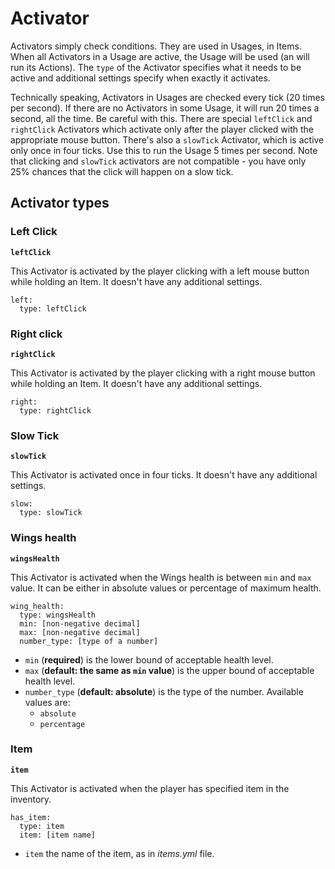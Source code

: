 # Activator

Activators simply check conditions. They are used in Usages, in Items. When all Activators in a Usage are active, the Usage will be used (an will run its Actions). The `type` of the Activator specifies what it needs to be active and additional settings specify when exactly it activates.

Technically speaking, Activators in Usages are checked every tick (20 times per second). If there are no Activators in some Usage, it will run 20 times a second, all the time. Be careful with this. There are special `leftClick` and `rightClick` Activators which activate only after the player clicked with the appropriate mouse button. There's also a `slowTick` Activator, which is active only once in four ticks. Use this to run the Usage 5 times per second. Note that clicking and `slowTick` activators are not compatible - you have only 25% chances that the click will happen on a slow tick.

## Activator types

### Left Click

**`leftClick`**

This Activator is activated by the player clicking with a left mouse button while holding an Item. It doesn't have any additional settings.

```
left:
  type: leftClick
```

### Right click

**`rightClick`**

This Activator is activated by the player clicking with a right mouse button while holding an Item. It doesn't have any additional settings.

```
right:
  type: rightClick
```

### Slow Tick

**`slowTick`**

This Activator is activated once in four ticks. It doesn't have any additional settings.

```
slow:
  type: slowTick
```

### Wings health

**`wingsHealth`**

This Activator is activated when the Wings health is between `min` and `max` value. It can be either in absolute values or percentage of maximum health.

```
wing_health:
  type: wingsHealth
  min: [non-negative decimal]
  max: [non-negative decimal]
  number_type: [type of a number]
```

* `min` (**required**) is the lower bound of acceptable health level.
* `max` (**default: the same as `min` value**) is the upper bound of acceptable health level.
* `number_type` (**default: absolute**) is the type of the number. Available values are:
    * `absolute`
    * `percentage`

### Item

**`item`**

This Activator is activated when the player has specified item in the inventory.

```
has_item:
  type: item
  item: [item name]
```

* `item` the name of the item, as in _items.yml_ file.
